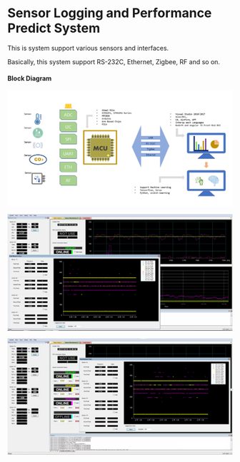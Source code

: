 # Sensor Logging and Performance Predict System

This is system support various sensors and interfaces.

Basically, this system support RS-232C, Ethernet, Zigbee, RF and so on.


#### Block Diagram ####
![](/images/SensorLoggingSystemBD.png)

![](/images/SensorLoggingSystem.png)

![](/images/SensorLoggingSystem2.png)
